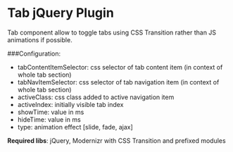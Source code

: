 Tab jQuery Plugin
====

Tab component allow to toggle tabs using CSS Transition rather than JS animations if possible.


###Configuration:
* tabContentItemSelector: css selector of tab content item (in context of whole tab section)
* tabNavItemSelector: css selector of tab navigation item (in context of whole tab section)
* activeClass: css class added to active navigation item
* activeIndex: initially visible tab index
* showTime: value in ms
* hideTime: value in ms
* type: animation effect [slide, fade, ajax]

**Required libs**: jQuery, Modernizr with CSS Transition and prefixed modules
